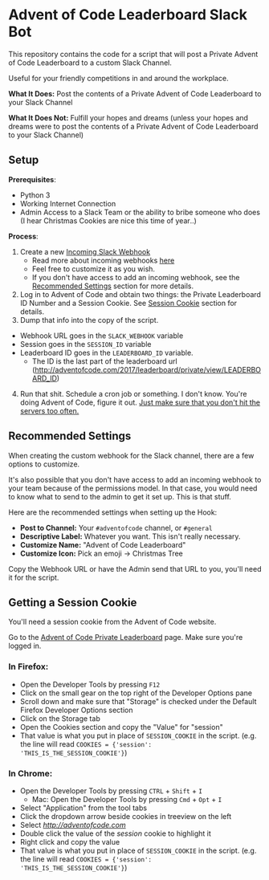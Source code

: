 # Advent of Code Leaderboard Slack Bot

This repository contains the code for a script that will post a Private Advent of Code Leaderboard to a custom Slack Channel.

Useful for your friendly competitions in and around the workplace.

**What It Does:** Post the contents of a Private Advent of Code Leaderboard to your Slack Channel

**What It Does Not:** Fulfill your hopes and dreams (unless your hopes and dreams were to post the contents of a Private Advent of Code Leaderboard to your Slack Channel)

## Setup
**Prerequisites**:
- Python 3
- Working Internet Connection
- Admin Access to a Slack Team or the ability to bribe someone who does (I hear Christmas Cookies are nice this time of year‥)

**Process**:

1. Create a new [Incoming Slack Webhook](https://my.slack.com/services/new/incoming-webhook/)
    - Read more about incoming webhooks [here](https://api.slack.com/incoming-webhooks)
    - Feel free to customize it as you wish.
    - If you don't have access to add an incoming webhook, see the [Recommended Settings](#recommended-settings) section for more details.
2. Log in to Advent of Code and obtain two things: the Private Leaderboard ID Number and a Session Cookie.
See [Session Cookie](#getting-a-session-cookie) section for details.
3. Dump that info into the copy of the script.
  - Webhook URL goes in the `SLACK_WEBHOOK` variable
  - Session goes in the `SESSION_ID` variable
  - Leaderboard ID goes in the `LEADERBOARD_ID` variable.
    - The ID is the last part of the leaderboard url (http://adventofcode.com/2017/leaderboard/private/view/LEADERBOARD_ID)
4. Run that shit. Schedule a cron job or something. I don't know. You're doing Advent of Code, figure it out. [Just make sure that you don't hit the servers too often.](https://www.reddit.com/r/adventofcode/comments/7gy2y3/remember_please_limit_automated_http_requests/)

## Recommended Settings
When creating the custom webhook for the Slack channel, there are a few options to customize.

It's also possible that you don't have access to add an incoming webhook to your team because of the permissions model. In that case, you would need to know what to send to the admin to get it set up. This is that stuff.

Here are the recommended settings when setting up the Hook:
- **Post to Channel:** Your `#adventofcode` channel, or `#general`
- **Descriptive Label:** Whatever you want. This isn't really necessary.
- **Customize Name:** "Advent of Code Leaderboard"
- **Customize Icon:** Pick an emoji → Christmas Tree

Copy the Webhook URL or have the Admin send that URL to you, you'll need it for the script.

## Getting a Session Cookie
You'll need a session cookie from the Advent of Code website.

Go to the [Advent of Code Private Leaderboard](http://adventofcode.com/2017/leaderboard/private) page. Make sure you're logged in.

### In Firefox:
- Open the Developer Tools by pressing `F12`
- Click on the small gear on the top right of the Developer Options pane
- Scroll down and make sure that "Storage" is checked under the Default Firefox Developer Options section
- Click on the Storage tab
- Open the Cookies section and copy the "Value" for "session"
- That value is what you put in place of `SESSION_COOKIE` in the script. (e.g. the line will read `COOKIES = {'session': 'THIS_IS_THE_SESSION_COOKIE'}`)

### In Chrome:
- Open the Developer Tools by pressing `CTRL` + `Shift` + `I`
    - Mac: Open the Developer Tools by pressing `Cmd` + `Opt` + `I`
- Select "Application" from the tool tabs
- Click the dropdown arrow beside cookies in treeview on the left
- Select *http://adventofcode.com*
- Double click the value of the *session* cookie to highlight it
- Right click and copy the value
- That value is what you put in place of `SESSION_COOKIE` in the script. (e.g. the line will read `COOKIES = {'session': 'THIS_IS_THE_SESSION_COOKIE'}`)
